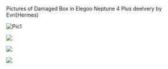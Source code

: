 Pictures of Damaged Box in Elegoo Neptune 4 Plus deelvery by Evri(Hermes)

![Pic1](.\IMG_20241120_180311.jpg)

![](C:\TTEST\resources\IMG_20241120_180317.jpg)

![](C:\TTEST\resources\IMG_20241120_180323.jpg)

![](C:\TTEST\resources\IMG_20241120_180327.jpg)
